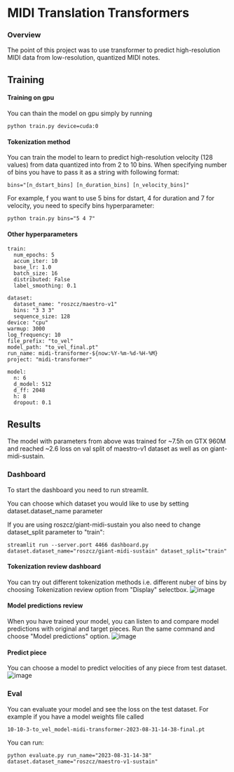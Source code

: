 # MIDI Translation Transformers
### Overview
The point of this project was to use transformer to predict high-resolution MIDI data from low-resolution,
quantized MIDI notes.
## Training
#### Training on gpu
You can thain the model on gpu simply by running
```shell
python train.py device=cuda:0
```
#### Tokenization method
You can train the model to learn to predict high-resolution velocity (128 values) from data quantized into from 2 to 10 bins.
When specifying number of bins you have to pass it as a string with following format:
```
bins="[n_dstart_bins] [n_duration_bins] [n_velocity_bins]"
```
For example, f you want to use 5 bins for dstart, 4 for duration and 7 for velocity, you need to specify bins hyperparameter:
```shell
python train.py bins="5 4 7"
```
#### Other hyperparameters
```
train:
  num_epochs: 5
  accum_iter: 10
  base_lr: 1.0
  batch_size: 16
  distributed: False
  label_smoothing: 0.1

dataset:
  dataset_name: "roszcz/maestro-v1"
  bins: "3 3 3"
  sequence_size: 128
device: "cpu"
warmup: 3000
log_frequency: 10
file_prefix: "to_vel"
model_path: "to_vel_final.pt"
run_name: midi-transformer-${now:%Y-%m-%d-%H-%M}
project: "midi-transformer"

model:
  n: 6
  d_model: 512
  d_ff: 2048
  h: 8
  dropout: 0.1
```
## Results
The model with parameters from above was trained for ~7.5h on GTX 960M and reached ~2.6 loss on val split of
maestro-v1 dataset as well as on giant-midi-sustain.

### Dashboard
To start the dashboard you need to run streamlit.

You can choose which dataset you would like to use by setting dataset.dataset_name parameter

If you are using roszcz/giant-midi-sustain you also need to change dataset_split parameter to "train":
```shell
streamlit run --server.port 4466 dashboard.py dataset.dataset_name="roszcz/giant-midi-sustain" dataset_split="train"

```
#### Tokenization review dashboard
You can try out different tokenization methods i.e. different nuber of bins by
choosing Tokenization review option from "Display" selectbox.
![image](https://github.com/Nospoko/midi-translation/assets/74838859/12c70bdb-fbfb-4fc7-8dcc-411c0c161055)

#### Model predictions review
When you have trained your model, you can listen to and compare model predictions with original and target pieces.
Run the same command and choose "Model predictions" option.
![image](https://github.com/Nospoko/midi-translation/assets/74838859/65422b01-b91c-40b4-a592-70e7e6c8986f)


#### Predict piece
You can choose a model to predict velocities of any piece from test dataset.
![image](https://github.com/Nospoko/midi-translation/assets/74838859/d8a1f536-26d1-4eb1-9393-2f0353e76cd9)


### Eval
You can evaluate your model and see the loss on the test dataset. For example if you have a model weights file called
```
10-10-3-to_vel_model-midi-transformer-2023-08-31-14-38-final.pt
```
You can run:
```shell
python evaluate.py run_name="2023-08-31-14-38" dataset.dataset_name="roszcz/maestro-v1-sustain"
```
